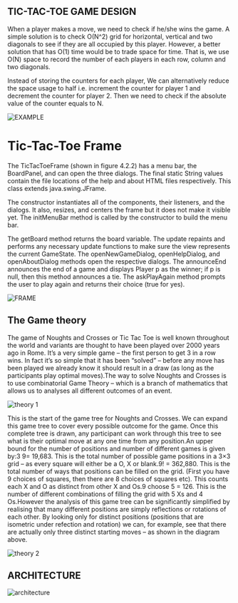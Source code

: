 ## TIC-TAC-TOE GAME DESIGN

When a player makes a move, we need to check if he/she wins the game. A simple solution is to check O(N^2) grid for horizontal, vertical and two diagonals to see if they are all occupied by this player. However, a better solution that has O(1) time would be to trade space for time. That is, we use O(N) space to record the number of each players in each row, column and two diagonals.

Instead of storing the counters for each player, We can alternatively reduce the space usage to half i.e. increment the counter for player 1 and decrement the counter for player 2. Then we need to check if the absolute value of the counter equals to N.

![EXAMPLE](https://user-images.githubusercontent.com/89633248/132450332-6b0575b7-1c90-4eb9-82ea-3664f623ee9a.png)

# Tic-Tac-Toe Frame 

The TicTacToeFrame (shown in figure 4.2.2) has a menu bar, the BoardPanel, and can open the three dialogs. The final static String values contain the file locations of the help and about HTML files respectively. This class extends java.swing.JFrame.

The constructor instantiates all of the components, their listeners, and the dialogs. It also, resizes, and centers the frame but it does not make it visible yet. The initMenuBar method is called by the constructor to build the menu bar.

The getBoard method returns the board variable. The update repaints and performs any necessary update functions to make sure the view represents the current GameState. The openNewGameDialog, openHelpDialog, and openAboutDialog methods open the respective dialogs. The announceEnd announces the end of a game and displays Player p as the winner; if p is null, then this method announces a tie. The askPlayAgain method prompts the user to play again and returns their choice (true for yes).

![FRAME](https://user-images.githubusercontent.com/89633248/132451765-81f0a9b8-925d-499a-82f5-6437a7558626.png)

## The Game theory

The game of Noughts and Crosses or Tic Tac Toe is well known throughout the world and variants are thought to have been played over 2000 years ago in Rome. It’s a very simple game – the first person to get 3 in a row wins. In fact it’s so simple that it has been “solved” – before any move has been played we already know it should result in a draw (as long as the participants play optimal moves).The way to solve Noughts and Crosses is to use combinatorial Game Theory – which is a branch of mathematics that allows us to analyses all different outcomes of an event.

![theory 1](https://user-images.githubusercontent.com/89633248/132453593-06a7c775-aa3c-4ca3-a109-076b9dde8fd3.jpg)

This is the start of the game tree for Noughts and Crosses. We can expand this game tree to cover every possible outcome for the game. Once this complete tree is drawn, any participant can work through this tree to see what is their optimal move at any one time from any position.An upper bound for the number of positions and number of different games is given by:3 9= 19,683.  This is the total number of possible game positions in a 3×3 grid – as every square will either be a O, X or blank.9! = 362,880. This is the total number of ways that positions can be filled on the grid. (First you have 9 choices of squares, then there are 8 choices of squares etc).  This counts each X and O as distinct from other X and Os.9 choose 5 = 126.  This is the number of different combinations of filling the grid with 5 Xs and 4 Os.However the analysis of this game tree can be significantly simplified by realising that many different positions are simply reflections or rotations of each other. By looking only for distinct positions (positions that are isometric under refection and rotation) we can, for example, see that there are actually only three distinct starting moves – as shown in the diagram above.

![theory 2](https://user-images.githubusercontent.com/89633248/132454015-fc1d4ac0-d430-4234-9886-b01f8197cd1b.jpg)

## ARCHITECTURE

![architecture](https://user-images.githubusercontent.com/89633248/132454121-9b51ca97-a19f-4c7b-85bd-cadd95e004da.png)
